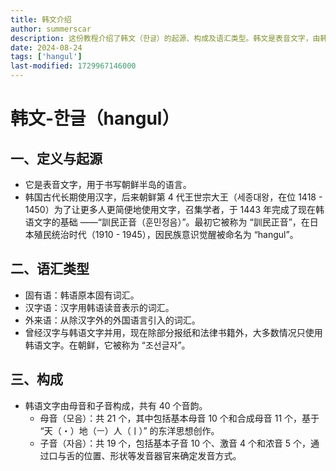 ```yaml
---
title: 韩文介绍
author: summerscar
description: 这份教程介绍了韩文（한글）的起源、构成及语汇类型。韩文是表音文字，由韩国世宗大王于15世纪创立，旨在简化书写。它由40个音韵组成，包括21个母音和19个子音。此外，语汇分为固有语、汉字语和外来语，现主要使用韩语文字。
date: 2024-08-24
tags: ['hangul']
last-modified: 1729967146000
---
```


# 韩文-한글（hangul）

## 一、定义与起源
* 它是表音文字，用于书写朝鲜半岛的语言。
* 韩国古代长期使用汉字，后来朝鲜第 4 代王世宗大王（세종대왕，在位 1418 - 1450）为了让更多人更简便地使用文字，召集学者，于 1443 年完成了现在韩语文字的基础 ——“訓民正音（훈민정음）”。最初它被称为 “訓民正音”，在日本殖民统治时代（1910 - 1945），因民族意识觉醒被命名为 “hangul”。

## 二、语汇类型
* 固有语：韩语原本固有词汇。
* 汉字语：汉字用韩语读音表示的词汇。
* 外来语：从除汉字外的外国语言引入的词汇。
* 曾经汉字与韩语文字并用，现在除部分报纸和法律书籍外，大多数情况只使用韩语文字。在朝鲜，它被称为 “조선글자”。

## 三、构成
* 韩语文字由母音和子音构成，共有 40 个音韵。
	* 母音（모음）：共 21 个，其中包括基本母音 10 个和合成母音 11 个，基于 “天（・）地（ㅡ）人（ㅣ）” 的东洋思想创作。
	* 子音（자음）：共 19 个，包括基本子音 10 个、激音 4 个和浓音 5 个，通过口与舌的位置、形状等发音器官来确定发音方式。
